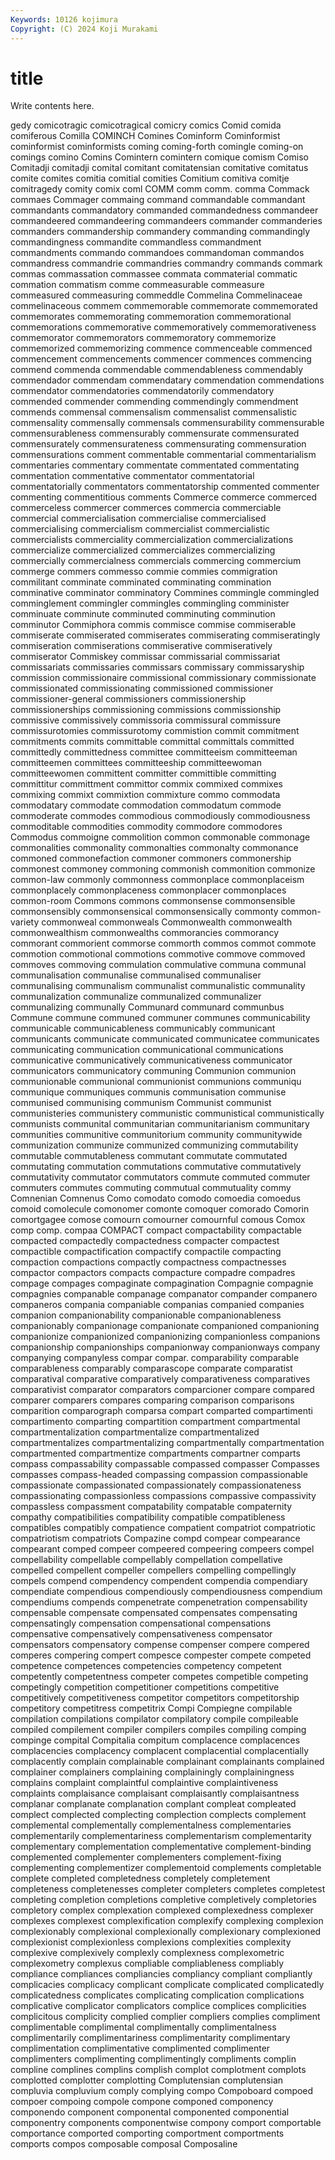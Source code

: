 ```yaml
---
Keywords: 10126 kojimura
Copyright: (C) 2024 Koji Murakami
---
```


# title

Write contents here.



gedy comicotragic comicotragical comicry comics Comid comida comiferous Comilla COMINCH
Comines Cominform Cominformist cominformist cominformists coming coming-forth comingle coming-on comings
comino Comins Comintern comintern comique comism Comiso Comitadji comitadji comital
comitant comitatensian comitative comitatus comite comites comitia comitial comities Comitium
comitiva comitje comitragedy comity comix coml COMM comm comm. comma
Commack commaes Commager commaing command commandable commandant commandants commandatory commanded
commandedness commandeer commandeered commandeering commandeers commander commanderies commanders commandership commandery
commanding commandingly commandingness commandite commandless commandment commandments commando commandoes commandoman
commandos commandress commandrie commandries commandry commands commark commas commassation commassee
commata commaterial commatic commation commatism comme commeasurable commeasure commeasured commeasuring
commeddle Commelina Commelinaceae commelinaceous commem commemorable commemorate commemorated commemorates commemorating
commemoration commemorational commemorations commemorative commemoratively commemorativeness commemorator commemorators commemoratory commemorize
commemorized commemorizing commence commenceable commenced commencement commencements commencer commences commencing
commend commenda commendable commendableness commendably commendador commendam commendatary commendation commendations
commendator commendatories commendatorily commendatory commended commender commending commendingly commendment commends
commensal commensalism commensalist commensalistic commensality commensally commensals commensurability commensurable commensurableness
commensurably commensurate commensurated commensurately commensurateness commensurating commensuration commensurations comment commentable
commentarial commentarialism commentaries commentary commentate commentated commentating commentation commentative commentator
commentatorial commentatorially commentators commentatorship commented commenter commenting commentitious comments Commerce
commerce commerced commerceless commercer commerces commercia commerciable commercial commercialisation commercialise
commercialised commercialising commercialism commercialist commercialistic commercialists commerciality commercialization commercializations commercialize
commercialized commercializes commercializing commercially commercialness commercials commercing commercium commerge commers
commesso commie commies commigration commilitant comminate comminated comminating commination comminative
comminator comminatory Commines commingle commingled comminglement commingler commingles commingling comminister
comminuate comminute comminuted comminuting comminution comminutor Commiphora commis commisce commise
commiserable commiserate commiserated commiserates commiserating commiseratingly commiseration commiserations commiserative commiseratively
commiserator Commiskey commissar commissarial commissariat commissariats commissaries commissars commissary commissaryship
commission commissionaire commissional commissionary commissionate commissionated commissionating commissioned commissioner commissioner-general
commissioners commissionership commissionerships commissioning commissions commissionship commissive commissively commissoria commissural
commissure commissurotomies commissurotomy commistion commit commitment commitments commits committable committal
committals committed committedly committedness committee committeeism committeeman committeemen committees committeeship
committeewoman committeewomen committent committer committible committing committitur committment committor commix
commixed commixes commixing commixt commixtion commixture commo commodata commodatary commodate
commodation commodatum commode commoderate commodes commodious commodiously commodiousness commoditable commodities
commodity commodore commodores Commodus commoigne commolition common commonable commonage commonalities
commonality commonalties commonalty commonance commoned commonefaction commoner commoners commonership commonest
commoney commoning commonish commonition commonize common-law commonly commonness commonplace commonplaceism
commonplacely commonplaceness commonplacer commonplaces common-room Commons commons commonsense commonsensible commonsensibly
commonsensical commonsensically commonty common-variety commonweal commonweals Commonwealth commonwealth commonwealthism commonwealths
commorancies commorancy commorant commorient commorse commorth commos commot commote commotion
commotional commotions commotive commove commoved commoves commoving commulation commulative communa
communal communalisation communalise communalised communaliser communalising communalism communalist communalistic communality
communalization communalize communalized communalizer communalizing communally Communard communard communbus Commune
commune communed communer communes communicability communicable communicableness communicably communicant communicants
communicate communicated communicatee communicates communicating communication communicational communications communicative communicatively
communicativeness communicator communicators communicatory communing Communion communion communionable communional communionist
communions communiqu communique communiques communis communisation communise communised communising communism
Communist communist communisteries communistery communistic communistical communistically communists communital communitarian
communitarianism communitary communities communitive communitorium community communitywide communization communize communized
communizing commutability commutable commutableness commutant commutate commutated commutating commutation commutations
commutative commutatively commutativity commutator commutators commute commuted commuter commuters commutes
commuting commutual commutuality commy Comnenian Comnenus Como comodato comodo comoedia
comoedus comoid comolecule comonomer comonte comoquer comorado Comorin comortgagee comose
comourn comourner comournful comous Comox comp comp. compaa COMPACT compact
compactability compactable compacted compactedly compactedness compacter compactest compactible compactification compactify
compactile compacting compaction compactions compactly compactness compactnesses compactor compactors compacts
compacture compadre compadres compage compages compaginate compagination Compagnie compagnie compagnies
companable companage companator compander companero companeros compania companiable companias companied
companies companion companionability companionable companionableness companionably companionage companionate companioned companioning
companionize companionized companionizing companionless companions companionship companionships companionway companionways company
companying companyless compar compar. comparability comparable comparableness comparably comparascope comparate
comparatist comparatival comparative comparatively comparativeness comparatives comparativist comparator comparators comparcioner
compare compared comparer comparers compares comparing comparison comparisons comparition comparograph
comparsa compart comparted compartimenti compartimento comparting compartition compartment compartmental compartmentalization
compartmentalize compartmentalized compartmentalizes compartmentalizing compartmentally compartmentation compartmented compartmentize compartments compartner
comparts compass compassability compassable compassed compasser Compasses compasses compass-headed compassing
compassion compassionable compassionate compassionated compassionately compassionateness compassionating compassionless compassions compassive
compassivity compassless compassment compatability compatable compaternity compathy compatibilities compatibility compatible
compatibleness compatibles compatibly compatience compatient compatriot compatriotic compatriotism compatriots Compazine
compd compear compearance compearant comped compeer compeered compeering compeers compel
compellability compellable compellably compellation compellative compelled compellent compeller compellers compelling
compellingly compels compend compendency compendent compendia compendiary compendiate compendious compendiously
compendiousness compendium compendiums compends compenetrate compenetration compensability compensable compensate compensated
compensates compensating compensatingly compensation compensational compensations compensative compensatively compensativeness compensator
compensators compensatory compense compenser compere compered comperes compering compert compesce
compester compete competed competence competences competencies competency competent competently competentness
competer competes competible competing competingly competition competitioner competitions competitive competitively
competitiveness competitor competitors competitorship competitory competitress competitrix Compi Compiegne compilable
compilation compilations compilator compilatory compile compileable compiled compilement compiler compilers
compiles compiling comping compinge compital Compitalia compitum complacence complacences complacencies
complacency complacent complacential complacentially complacently complain complainable complainant complainants complained
complainer complainers complaining complainingly complainingness complains complaint complaintful complaintive complaintiveness
complaints complaisance complaisant complaisantly complaisantness complanar complanate complanation complant compleat
compleated complect complected complecting complection complects complement complemental complementally complementalness
complementaries complementarily complementariness complementarism complementarity complementary complementation complementative complement-binding complemented
complementer complementers complement-fixing complementing complementizer complementoid complements completable complete completed
completedness completely completement completeness completenesses completer completers completes completest completing
completion completions completive completively completories completory complex complexation complexed complexedness
complexer complexes complexest complexification complexify complexing complexion complexionably complexional complexionally
complexionary complexioned complexionist complexionless complexions complexities complexity complexive complexively complexly
complexness complexometric complexometry complexus compliable compliableness compliably compliance compliances compliancies
compliancy compliant compliantly complicacies complicacy complicant complicate complicated complicatedly complicatedness
complicates complicating complication complications complicative complicator complicators complice complices complicities
complicitous complicity complied complier compliers complies compliment complimentable complimental complimentally
complimentalness complimentarily complimentariness complimentarity complimentary complimentation complimentative complimented complimenter complimenters
complimenting complimentingly compliments complin compline complines complins complish complot complotment
complots complotted complotter complotting Complutensian complutensian compluvia compluvium comply complying
compo Compoboard compoed compoer compoing compole compone componed componency componendo
component componental componented componential componentry components componentwise compony comport comportable
comportance comported comporting comportment comportments comports compos composable composal Composaline
